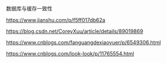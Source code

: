 

数据库与缓存一致性





https://www.jianshu.com/p/f5ff017db62a



https://blog.csdn.net/CoreyXuu/article/details/89019869



https://www.cnblogs.com/fanguangdexiaoyuer/p/6549306.html



https://www.cnblogs.com/look-look/p/11765554.html